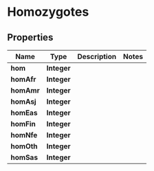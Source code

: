 
# Homozygotes

## Properties
Name | Type | Description | Notes
------------ | ------------- | ------------- | -------------
**hom** | **Integer** |  | 
**homAfr** | **Integer** |  | 
**homAmr** | **Integer** |  | 
**homAsj** | **Integer** |  | 
**homEas** | **Integer** |  | 
**homFin** | **Integer** |  | 
**homNfe** | **Integer** |  | 
**homOth** | **Integer** |  | 
**homSas** | **Integer** |  | 



